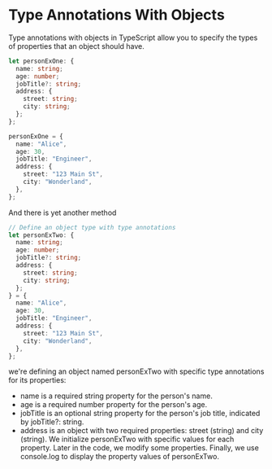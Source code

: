 # Type Annotations With Objects

Type annotations with objects in TypeScript allow you to specify the types of properties that an object should have.

```typescript
let personExOne: {
  name: string;
  age: number;
  jobTitle?: string;
  address: {
    street: string;
    city: string;
  };
};

personExOne = {
  name: "Alice",
  age: 30,
  jobTitle: "Engineer",
  address: {
    street: "123 Main St",
    city: "Wonderland",
  },
};
```

And there is yet another method

```typescript
// Define an object type with type annotations
let personExTwo: {
  name: string;
  age: number;
  jobTitle?: string;
  address: {
    street: string;
    city: string;
  };
} = {
  name: "Alice",
  age: 30,
  jobTitle: "Engineer",
  address: {
    street: "123 Main St",
    city: "Wonderland",
  },
};
```

we're defining an object named personExTwo with specific type annotations for its properties:

- name is a required string property for the person's name.
- age is a required number property for the person's age.
- jobTitle is an optional string property for the person's job title, indicated by jobTitle?: string.
- address is an object with two required properties: street (string) and city (string).
We initialize personExTwo with specific values for each property. Later in the code, we modify some properties. Finally, we use console.log to display the property values of personExTwo.